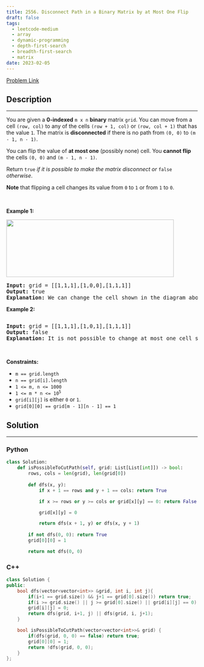 ```yaml
---
title: 2556. Disconnect Path in a Binary Matrix by at Most One Flip
draft: false
tags: 
  - leetcode-medium
  - array
  - dynamic-programming
  - depth-first-search
  - breadth-first-search
  - matrix
date: 2023-02-05
---
```


[Problem Link](https://leetcode.com/problems/disconnect-path-in-a-binary-matrix-by-at-most-one-flip/)

## Description

---
<p>You are given a <strong>0-indexed</strong> <code>m x n</code> <strong>binary</strong> matrix <code>grid</code>. You can move from a cell <code>(row, col)</code> to any of the cells <code>(row + 1, col)</code> or <code>(row, col + 1)</code> that has the value <code>1</code>.&nbsp;The matrix is <strong>disconnected</strong> if there is no path from <code>(0, 0)</code> to <code>(m - 1, n - 1)</code>.</p>

<p>You can flip the value of <strong>at most one</strong> (possibly none) cell. You <strong>cannot flip</strong> the cells <code>(0, 0)</code> and <code>(m - 1, n - 1)</code>.</p>

<p>Return <code>true</code> <em>if it is possible to make the matrix disconnect or </em><code>false</code><em> otherwise</em>.</p>

<p><strong>Note</strong> that flipping a cell changes its value from <code>0</code> to <code>1</code> or from <code>1</code> to <code>0</code>.</p>

<p>&nbsp;</p>
<p><strong class="example">Example 1:</strong></p>
<img alt="" src="https://assets.leetcode.com/uploads/2022/12/07/yetgrid2drawio.png" style="width: 441px; height: 151px;" />
<pre>
<strong>Input:</strong> grid = [[1,1,1],[1,0,0],[1,1,1]]
<strong>Output:</strong> true
<strong>Explanation:</strong> We can change the cell shown in the diagram above. There is no path from (0, 0) to (2, 2) in the resulting grid.
</pre>

<p><strong class="example">Example 2:</strong></p>
<img alt="" src="https://assets.leetcode.com/uploads/2022/12/07/yetgrid3drawio.png" />
<pre>
<strong>Input:</strong> grid = [[1,1,1],[1,0,1],[1,1,1]]
<strong>Output:</strong> false
<strong>Explanation:</strong> It is not possible to change at most one cell such that there is not path from (0, 0) to (2, 2).
</pre>

<p>&nbsp;</p>
<p><strong>Constraints:</strong></p>

<ul>
	<li><code>m == grid.length</code></li>
	<li><code>n == grid[i].length</code></li>
	<li><code>1 &lt;= m, n &lt;= 1000</code></li>
	<li><code>1 &lt;= m * n &lt;= 10<sup>5</sup></code></li>
	<li><code>grid[i][j]</code> is either <code>0</code> or <code>1</code>.</li>
	<li><code>grid[0][0] == grid[m - 1][n - 1] == 1</code></li>
</ul>


## Solution

---
### Python
``` py title='disconnect-path-in-a-binary-matrix-by-at-most-one-flip'
class Solution:
    def isPossibleToCutPath(self, grid: List[List[int]]) -> bool:
        rows, cols = len(grid), len(grid[0])
        
        def dfs(x, y):
            if x + 1 == rows and y + 1 == cols: return True

            if x >= rows or y >= cols or grid[x][y] == 0: return False

            grid[x][y] = 0

            return dfs(x + 1, y) or dfs(x, y + 1)
        
        if not dfs(0, 0): return True
        grid[0][0] = 1

        return not dfs(0, 0)
```
### C++
``` cpp title='disconnect-path-in-a-binary-matrix-by-at-most-one-flip'
class Solution {
public:
    bool dfs(vector<vector<int>> &grid, int i, int j){ 
        if(i+1 == grid.size() && j+1 == grid[0].size()) return true;
        if(i >= grid.size() || j >= grid[0].size() || grid[i][j] == 0) return false;
        grid[i][j] = 0;
        return dfs(grid, i+1, j) || dfs(grid, i, j+1);
    }

    bool isPossibleToCutPath(vector<vector<int>>& grid) { 
        if(dfs(grid, 0, 0) == false) return true;
        grid[0][0] = 1;
        return !dfs(grid, 0, 0);
    }
};
```

